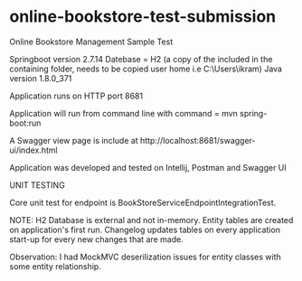 # online-bookstore-test-submission
Online Bookstore Management Sample Test

Springboot version 2.7.14
Datebase = H2 (a copy of the included in the containing folder, needs to be copied user home i.e C:\Users\ikram)
Java version 1.8.0_371

Application runs on HTTP port 8681

Application will run from command line with command = mvn spring-boot:run

A Swagger view page is include at http://localhost:8681/swagger-ui/index.html

Application was developed and tested on Intellij, Postman and Swagger UI

UNIT TESTING

Core unit test for endpoint is BookStoreServiceEndpointIntegrationTest.

NOTE: H2 Database is external and not in-memory. Entity tables are created on application's first run.
      Changelog updates tables on every application start-up for every new changes that are made.

Observation: I had MockMVC deserilization issues for entity classes with some entity relationship.

